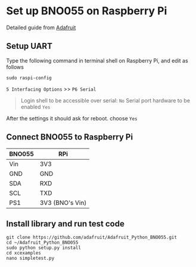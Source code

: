 # Set up BNO055 on Raspberry Pi
Detailed guide from [Adafruit](https://cdn-learn.adafruit.com/downloads/pdf/bno055-absolute-orientation-sensor-with-raspberry-pi-and-beaglebone-black.pdf)
## Setup UART
Type the following command in terminal shell on Raspberry Pi, and edit as follows
```
sudo raspi-config
```
`5 Interfacing Options` >> `P6 Serial`
> Login shell to be accessible over serial: `No`
> Serial port hardware to be enabled `Yes`

After the settings it should ask for reboot. choose `Yes`
## Connect BNO055 to Raspberry Pi
|BNO055|RPi|
| ------------ | ------------ |
|Vin|3V3|
|GND|GND|
|SDA|RXD|
|SCL|TXD|
|PS1|3V3 (BNO's Vin)|

## Install library and run test code
```
git clone https://github.com/adafruit/Adafruit_Python_BNO055.git
cd ~/Adafruit_Python_BNO055
sudo python setup.py install
cd xcexamples
nano simpletest.py
```
